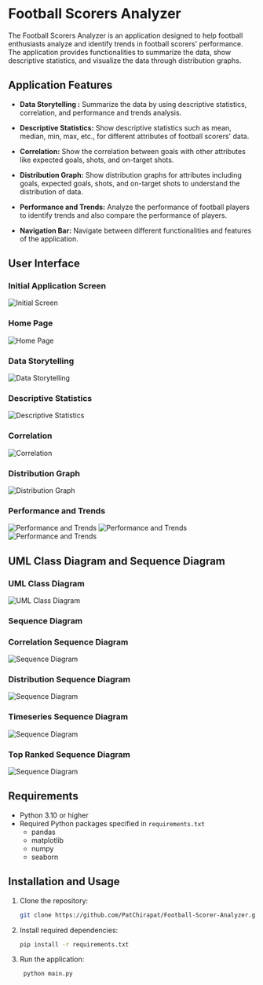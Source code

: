 # Football Scorers Analyzer

The Football Scorers Analyzer is an application designed to help football enthusiasts analyze and identify trends in football scorers' performance. The application provides functionalities to summarize the data, show descriptive statistics, and visualize the data through distribution graphs.
## Application Features

- **Data Storytelling :** Summarize the data by using descriptive statistics, correlation, and performance and trends analysis. 

- **Descriptive Statistics:** Show descriptive statistics such as mean, median, min, max, etc., for different attributes of football scorers' data.

- **Correlation:** Show the correlation between goals with other attributes like expected goals, shots, and on-target shots.

- **Distribution Graph:** Show distribution graphs for attributes including goals, expected goals, shots, and on-target shots to understand the distribution of data.

- **Performance and Trends:** Analyze the performance of football players to identify trends and also compare the performance of players.

- **Navigation Bar:** Navigate between different functionalities and features of the application.

## User Interface

### Initial Application Screen
![Initial Screen](pic/UI_Start_Page.png)

### Home Page
![Home Page](pic/UI_Home.png)

### Data Storytelling
![Data Storytelling](pic/UI_DataStorytelling.png)

### Descriptive Statistics
![Descriptive Statistics](pic/UI_Descriptive.png)

### Correlation
![Correlation](pic/UI_Correlation.png)

### Distribution Graph
![Distribution Graph](pic/UI_Distribution.png)

### Performance and Trends
![Performance and Trends](pic/UI_PerfAndTrends_Topranked.png)
![Performance and Trends](pic/UI_PerfAndTrends_Comparing.png)
![Performance and Trends](pic/UI_PerfAndTrends_Timeseries.png)

## UML Class Diagram and Sequence Diagram

### UML Class Diagram
![UML Class Diagram](pic/Project_UML_Diagram.png)

### Sequence Diagram
### Correlation Sequence Diagram
![Sequence Diagram](pic/Sequence_Diagram_Correlation.png)

### Distribution Sequence Diagram
![Sequence Diagram](pic/Sequence_Diagram_Distribution.png)

### Timeseries Sequence Diagram
![Sequence Diagram](pic/Sequence_Diagram_Timeseries.png)

### Top Ranked Sequence Diagram
![Sequence Diagram](pic/Sequence_Diagram_Top%20Ranked.png)

## Requirements

- Python 3.10 or higher
- Required Python packages specified in `requirements.txt`
  - pandas
  - matplotlib
  - numpy
  - seaborn

## Installation and Usage

1. Clone the repository:
   ```bash
   git clone https://github.com/PatChirapat/Football-Scorer-Analyzer.git
    ```
2. Install required dependencies:
   ```bash
   pip install -r requirements.txt
   ```
3. Run the application:
   ```bash
    python main.py
    ```

